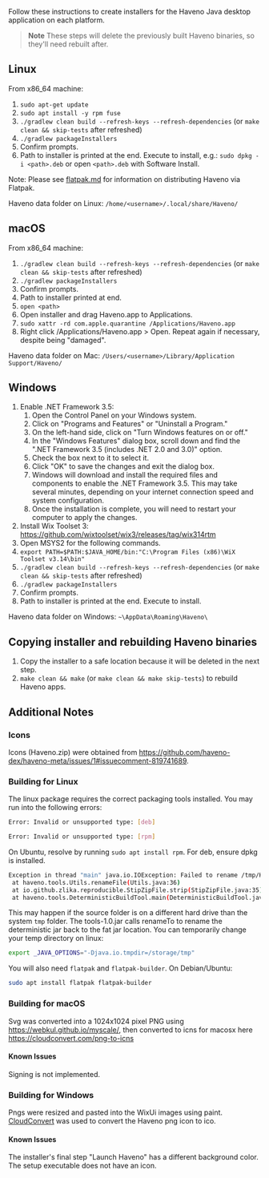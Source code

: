 Follow these instructions to create installers for the Haveno Java desktop application on each platform.

> **Note**
> These steps will delete the previously built Haveno binaries, so they'll need rebuilt after.

## Linux

From x86_64 machine:

1. `sudo apt-get update`
2. `sudo apt install -y rpm fuse`
1. `./gradlew clean build --refresh-keys --refresh-dependencies` (or `make clean && skip-tests` after refreshed)
2. `./gradlew packageInstallers`
3. Confirm prompts.
4. Path to installer is printed at the end. Execute to install, e.g.: `sudo dpkg -i <path>.deb` or open `<path>.deb` with Software Install.

Note: Please see [flatpak.md](../../docs/flatpak.md) for information on
distributing Haveno via Flatpak.

Haveno data folder on Linux: `/home/<username>/.local/share/Haveno/`

## macOS

From x86_64 machine:

1. `./gradlew clean build --refresh-keys --refresh-dependencies` (or `make clean && skip-tests` after refreshed)
2. `./gradlew packageInstallers`
3. Confirm prompts.
4. Path to installer printed at end.
5. `open <path>`
6. Open installer and drag Haveno.app to Applications.
7. `sudo xattr -rd com.apple.quarantine /Applications/Haveno.app`
8. Right click /Applications/Haveno.app > Open. Repeat again if necessary, despite being "damaged".

Haveno data folder on Mac: `/Users/<username>/Library/Application Support/Haveno/`

## Windows

1. Enable .NET Framework 3.5:
    1. Open the Control Panel on your Windows system.
    2. Click on "Programs and Features" or "Uninstall a Program."
    3. On the left-hand side, click on "Turn Windows features on or off."
    4. In the "Windows Features" dialog box, scroll down and find the ".NET Framework 3.5 (includes .NET 2.0 and 3.0)" option.
    5. Check the box next to it to select it.
    6. Click "OK" to save the changes and exit the dialog box.
    7. Windows will download and install the required files and components to enable the .NET Framework 3.5. This may take several minutes, depending on your internet connection speed and system configuration.
    8. Once the installation is complete, you will need to restart your computer to apply the changes.
2. Install Wix Toolset 3: <https://github.com/wixtoolset/wix3/releases/tag/wix314rtm>
3. Open MSYS2 for the following commands.
4. `export PATH=$PATH:$JAVA_HOME/bin:"C:\Program Files (x86)\WiX Toolset v3.14\bin"`
5. `./gradlew clean build --refresh-keys --refresh-dependencies` (or `make clean && skip-tests` after refreshed)
6. `./gradlew packageInstallers`
7. Confirm prompts.
8. Path to installer is printed at the end. Execute to install.

Haveno data folder on Windows: `~\AppData\Roaming\Haveno\`

## Copying installer and rebuilding Haveno binaries

1. Copy the installer to a safe location because it will be deleted in the next step.
2. `make clean && make` (or `make clean && make skip-tests`) to rebuild Haveno apps.

## Additional Notes

### Icons

Icons (Haveno.zip) were obtained from <https://github.com/haveno-dex/haveno-meta/issues/1#issuecomment-819741689>.

### Building for Linux

The linux package requires the correct packaging tools installed. You may run into the following errors:

```sh
Error: Invalid or unsupported type: [deb]
```

```sh
Error: Invalid or unsupported type: [rpm]
```

On Ubuntu, resolve by running `sudo apt install rpm`. For deb, ensure dpkg is installed.

```sh
Exception in thread "main" java.io.IOException: Failed to rename /tmp/Haveno-stripped15820156885694375398.tmp to /storage/src/haveno/desktop/build/libs/fatJar/desktop-1.0.0-SNAPSHOT-all.jar
 at haveno.tools.Utils.renameFile(Utils.java:36)
 at io.github.zlika.reproducible.StipZipFile.strip(StipZipFile.java:35)
 at haveno.tools.DeterministicBuildTool.main(DeterministicBuildTool.java:24)

```

This may happen if the source folder is on a different hard drive than the system `tmp` folder. The tools-1.0.jar calls renameTo to rename the deterministic jar back to the fat jar location. You can temporarily change your temp directory on linux:

```sh
export _JAVA_OPTIONS="-Djava.io.tmpdir=/storage/tmp"
```

You will also need `flatpak` and `flatpak-builder`. On Debian/Ubuntu:

```sh
sudo apt install flatpak flatpak-builder
```

### Building for macOS

Svg was converted into a 1024x1024 pixel PNG using
<https://webkul.github.io/myscale/>, then converted to icns for macosx
here <https://cloudconvert.com/png-to-icns>

#### Known Issues

Signing is not implemented.

### Building for Windows

Pngs were resized and pasted into the WixUi images using paint. [CloudConvert](https://cloudconvert.com) was used to convert the Haveno png icon to ico.

#### Known Issues

The installer's final step "Launch Haveno" has a different background color. The setup executable does not have an icon.
